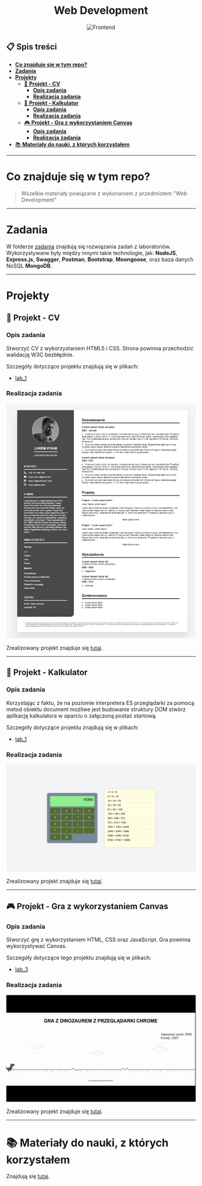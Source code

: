 <h1 align="center">
    <b>Web Development</b><br />
</h1>

<p align="center">
<img src="https://media4.giphy.com/media/v1.Y2lkPTc5MGI3NjExdGR0NG9xN3RmYTJlY2I3OGR1NnZybGs1ZmczN2Vhamt6ZGVxNXY3MSZlcD12MV9naWZzX3NlYXJjaCZjdD1n/SvFocn0wNMx0iv2rYz/giphy.webp" alt="Frontend" style="width: 350px; height: 200px;"/>
</p>

## :clipboard: **Spis treści**

- [**Co znajduje się w tym repo?**](#co-znajduje-się-w-tym-repo)
- [**Zadania**](#zadania)
- [**Projekty**](#projekty)
  - [📄 **Projekt - CV**](#-projekt---cv)
    - [**Opis zadania**](#opis-zadania)
    - [**Realizacja zadania**](#realizacja-zadania)
  - [🔢 **Projekt - Kalkulator**](#-projekt---kalkulator)
    - [**Opis zadania**](#opis-zadania-1)
    - [**Realizacja zadania**](#realizacja-zadania-1)
  - [🎮 **Projekt - Gra z wykorzystaniem Canvas**](#-projekt---gra-z-wykorzystaniem-canvas)
    - [**Opis zadania**](#opis-zadania-2)
    - [**Realizacja zadania**](#realizacja-zadania-2)
- [📚 **Materiały do nauki, z których korzystałem**](#-materiały-do-nauki-z-których-korzystałem)

---

# **Co znajduje się w tym repo?**

> Wszelkie materiały powiązane z wykonaniem z przedmiotem "Web Development"

---

# **Zadania**

W folderze [zadania](zadania/) znajdują się rozwiązania zadań z laboratoriów. Wykorzystywane były między innymi takie technologie, jak: **NodeJS**, **Express.js**, **Swagger**, **Postman**, **Bootstrap**, **Moongoose**, oraz baza danych NoSQL **MongoDB**.

---

# **Projekty**

## 📄 **Projekt - CV**

### **Opis zadania**

Stworzyć CV z wykorzystaniem HTML5 i CSS. Strona powinna przechodzić walidację W3C bezbłędnie.

Szczegóły dotyczące projektu znajdują się w plikach:

-   [lab_1](lab_1/)

### **Realizacja zadania**

![alt text](materialy/cv_project.jpg "CV project")

Zrealizowany projekt znajduje się [tutaj](projekty/cv/).

---

## 🔢 **Projekt - Kalkulator**

### **Opis zadania**

Korzystając z faktu, że na poziomie interpretera ES przeglądarki za pomocą metod obiektu document możliwe jest budowanie struktury DOM stwórz aplikację kalkulatora w oparciu o załączoną postać startową.

Szczegóły dotyczące projektu znajdują się w plikach:

-   [lab_1](lab_1/)

### **Realizacja zadania**

![alt text](materialy/calculator.jpg "Calculator project")

Zrealizowany projekt znajduje się [tutaj](projekty/calculator/).

---

## 🎮 **Projekt - Gra z wykorzystaniem Canvas**

### **Opis zadania**

Stworzyć grę z wykorzystaniem HTML, CSS oraz JavaScript. Gra powinna wykorzystywać Canvas.

Szczegóły dotyczące tego projektu znajdują się w plikach:

-   [lab_3](lab_3/)

### **Realizacja zadania**

![alt text](materialy/game.gif "Game GIF")

Zrealizowany projekt znajduje się [tutaj](projekty/game/).

---

# 📚 **Materiały do nauki, z których korzystałem**

Znajdują się [tutaj](materialy/materialy.md).
